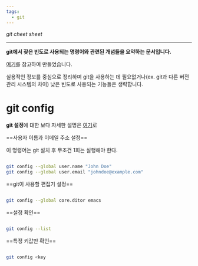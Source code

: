 ```yaml
---
tags:
  - git
---
```


_git cheet sheet_

---

**git에서 잦은 빈도로 사용되는 명령어와 관련된 개념들을 요약하는 문서입니다.**

[여기](https://git-scm.com/book/ko/v2)를 참고하여 만들었습니다.

실용적인 정보를 중심으로 정리하며 git을 사용하는 데 필요없거나(ex. git과 다른 버전 관리 시스템의 차이) 낮은 빈도로 사용되는 기능들은 생략합니다.

# git config

**git 설정**에 대한 보다 자세한 설명은 [여기](https://git-scm.com/book/ko/v2/%EC%8B%9C%EC%9E%91%ED%95%98%EA%B8%B0-Git-%EC%B5%9C%EC%B4%88-%EC%84%A4%EC%A0%95)로

==사용자 이름과 이메일 주소 설정==

이 명령어는 git 설치 후 무조건 1회는 실행해야 한다.

```bash

git config --global user.name "John Doe"
git config --global user.email "johndoe@example.com"

```

==git이 사용할 편집기 설정==

```bash

git config --global core.ditor emacs

```

==설정 확인==

```bash

git config --list

```

==특정 키값만 확인==

```bash

git config <key

```